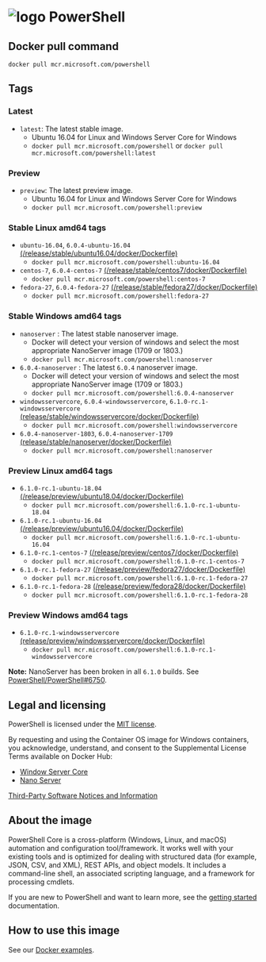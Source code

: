 # ![logo][] PowerShell

[logo]: https://raw.githubusercontent.com/PowerShell/PowerShell/master/assets/ps_black_64.svg?sanitize=true

## Docker pull command

`docker pull mcr.microsoft.com/powershell`

## Tags

### Latest

* `latest`: The latest stable image.
  * Ubuntu 16.04 for Linux and Windows Server Core for Windows
  * `docker pull mcr.microsoft.com/powershell` or `docker pull mcr.microsoft.com/powershell:latest`

### Preview

* `preview`: The latest preview image.
  * Ubuntu 16.04 for Linux and Windows Server Core for Windows
  * `docker pull mcr.microsoft.com/powershell:preview`

### Stable Linux amd64 tags

* `ubuntu-16.04`, `6.0.4-ubuntu-16.04` [(/release/stable/ubuntu16.04/docker/Dockerfile)][ubuntu-16.04-stable]
  * `docker pull mcr.microsoft.com/powershell:ubuntu-16.04`
* `centos-7`, `6.0.4-centos-7` [(/release/stable/centos7/docker/Dockerfile)][centos-7-stable]
  * `docker pull mcr.microsoft.com/powershell:centos-7`
* `fedora-27`, `6.0.4-fedora-27` [(/release/stable/fedora27/docker/Dockerfile)][fedora-27-stable]
  * `docker pull mcr.microsoft.com/powershell:fedora-27`

[ubuntu-16.04-stable]:https://github.com/PowerShell/PowerShell-Docker/blob/master/release/stable/ubuntu16.04/docker/Dockerfile
[centos-7-stable]:https://github.com/PowerShell/PowerShell-Docker/blob/master/release/stable/centos7/docker/Dockerfile
[fedora-27-stable]:https://github.com/PowerShell/PowerShell-Docker/blob/master/release/stable/fedora27/docker/Dockerfile

### Stable Windows amd64 tags

* `nanoserver` : The latest stable nanoserver image.
  * Docker will detect your version of windows and select the most appropriate NanoServer image (1709 or 1803.)
  * `docker pull mcr.microsoft.com/powershell:nanoserver`
* `6.0.4-nanoserver` : The latest `6.0.4` nanoserver image.
  * Docker will detect your version of windows and select the most appropriate NanoServer image (1709 or 1803.)
  * `docker pull mcr.microsoft.com/powershell:6.0.4-nanoserver`
* `windowsservercore`, `6.0.4-windowsservercore`, `6.1.0-rc.1-windowsservercore` [(release/stable/windowsservercore/docker/Dockerfile)][winsrvcore-stable]
  * `docker pull mcr.microsoft.com/powershell:windowsservercore`
* `6.0.4-nanoserver-1803`, `6.0.4-nanoserver-1709` [(release/stable/nanoserver/docker/Dockerfile)][nano-stable]
  * `docker pull mcr.microsoft.com/powershell:nanoserver`

[winsrvcore-stable]:https://github.com/PowerShell/PowerShell-Docker/blob/master/release/stable/windowsservercore/docker/Dockerfile
[nano-stable]:https://github.com/PowerShell/PowerShell-Docker/blob/master/release/stable/nanoserver/docker/Dockerfile

### Preview Linux amd64 tags

* `6.1.0-rc.1-ubuntu-18.04` [(/release/preview/ubuntu18.04/docker/Dockerfile)][ubuntu-18.04-preview]
  * `docker pull mcr.microsoft.com/powershell:6.1.0-rc.1-ubuntu-18.04`
* `6.1.0-rc.1-ubuntu-16.04` [(/release/preview/ubuntu16.04/docker/Dockerfile)][ubuntu-16.04-preview]
  * `docker pull mcr.microsoft.com/powershell:6.1.0-rc.1-ubuntu-16.04`
* `6.1.0-rc.1-centos-7` [(/release/preview/centos7/docker/Dockerfile)][centos-7-preview]
  * `docker pull mcr.microsoft.com/powershell:6.1.0-rc.1-centos-7`
* `6.1.0-rc.1-fedora-27` [(/release/preview/fedora27/docker/Dockerfile)][fedora-27-preview]
  * `docker pull mcr.microsoft.com/powershell:6.1.0-rc.1-fedora-27`
* `6.1.0-rc.1-fedora-28` [(/release/preview/fedora28/docker/Dockerfile)][fedora-28-preview]
  * `docker pull mcr.microsoft.com/powershell:6.1.0-rc.1-fedora-28`

[ubuntu-18.04-preview]:https://github.com/PowerShell/PowerShell-Docker/blob/master/release/preview/ubuntu18.04/docker/Dockerfile
[ubuntu-16.04-preview]:https://github.com/PowerShell/PowerShell-Docker/blob/master/release/preview/ubuntu16.04/docker/Dockerfile
[centos-7-preview]:https://github.com/PowerShell/PowerShell-Docker/blob/master/release/preview/centos7/docker/Dockerfile
[fedora-27-preview]:https://github.com/PowerShell/PowerShell-Docker/blob/master/release/preview/fedora27/docker/Dockerfile
[fedora-28-preview]:https://github.com/PowerShell/PowerShell-Docker/blob/master/release/preview/fedora28/docker/Dockerfile

### Preview Windows amd64 tags

* `6.1.0-rc.1-windowsservercore` [(release/preview/windowsservercore/docker/Dockerfile)][winsrvcore-preview]
  * `docker pull mcr.microsoft.com/powershell:6.1.0-rc.1-windowsservercore`

**Note:** NanoServer has been broken in all  `6.1.0` builds.  See [PowerShell/PowerShell#6750](https://github.com/PowerShell/PowerShell/issues/6750).

[winsrvcore-preview]:https://github.com/PowerShell/PowerShell-Docker/blob/master/release/preview/windowsservercore/docker/Dockerfile
[nano-preview]:https://github.com/PowerShell/PowerShell-Docker/blob/master/release/preview/nanoserver/docker/Dockerfile

## Legal and licensing

PowerShell is licensed under the [MIT license][].

[MIT license]: https://github.com/PowerShell/PowerShell/tree/master/LICENSE.txt

By requesting and using the Container OS image for Windows containers, you acknowledge, understand, and consent to the Supplemental License Terms available on Docker Hub:

* [Window Server Core](https://hub.docker.com/r/microsoft/windowsservercore/)
* [Nano Server](https://hub.docker.com/r/microsoft/nanoserver/)

[Third-Party Software Notices and Information](https://github.com/PowerShell/PowerShell/blob/master/ThirdPartyNotices.txt)

## About the image

PowerShell Core is a cross-platform (Windows, Linux, and macOS) automation and configuration tool/framework. It works well with your existing tools and is optimized
for dealing with structured data (for example, JSON, CSV, and XML), REST APIs, and object models.
It includes a command-line shell, an associated scripting language, and a framework for processing cmdlets.

If you are new to PowerShell and want to learn more, see the [getting started][] documentation.

[getting started]: https://github.com/PowerShell/PowerShell/tree/master/docs/learning-powershell

## How to use this image

See our [Docker examples](https://github.com/PowerShell/PowerShell/tree/master/docker#examples).
